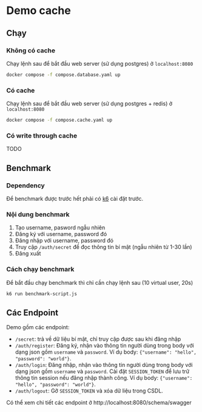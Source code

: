 # Demo cache

## Chạy

### Không có cache

Chạy lệnh sau để bắt đầu web server (sử dụng postgres) ở `localhost:8080`
```sh
docker compose -f compose.database.yaml up
```

### Có cache

Chạy lệnh sau để bắt đầu web server (sử dụng postgres + redis) ở `localhost:8080`
```sh
docker compose -f compose.cache.yaml up
```

### Có write through cache

TODO

## Benchmark

### Dependency

Để benchmark được trước hết phải có [k6](https://k6.io/) cài đặt trước.

### Nội dung benchmark

1. Tạo username, pasword ngẫu nhiên
2. Đăng ký với username, password đó
3. Đăng nhập với username, password đó
4. Truy cập `/auth/secret` để đọc thông tin bí mật (ngẫu nhiên từ 1-30 lần)
5. Đăng xuất

### Cách chạy benchmark

Để bắt đầu chạy benchmark thì chỉ cần chạy lệnh sau (10 virtual user, 20s)
```sh
k6 run benchmark-script.js
```

## Các Endpoint

Demo gồm các endpoint:
- `/secret`: trả về dữ liệu bí mật, chỉ truy cập được sau khi đăng nhập
- `/auth/register`: Đăng ký, nhận vào thông tin người dùng trong body với dạng json gồm `username` và `password`.
Ví dụ body: `{"username": "hello", "password": "world"}`.
- `/auth/login`: Đăng nhập, nhận vào thông tin người dùng trong body với dạng json gồm `username` và `password`.
Cài đặt `SESSION_TOKEN` để lưu trữ thông tin session nếu đăng nhập thành công.
Ví dụ body: `{"username": "hello", "password": "world"}`.
- `/auth/logout`: Gỡ `SESSION_TOKEN` và xóa dữ liệu trong CSDL.

Có thể xem chi tiết các endpoint ở http://localhost:8080/schema/swagger
